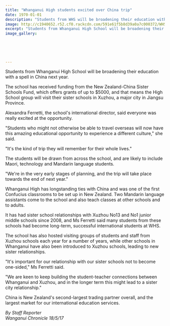 ```yaml
---
title: "Whanganui High students excited over China trip"
date: 1970-01-01
description: "Students from WHS will be broadening their education with a spell in China next year..."
image: http://c1940652.r52.cf0.rackcdn.com/591e61f5b8d39a0a7c000372/WHS-entrance.jpg
excerpt: "Students from Whanganui High School will be broadening their education with a spell in China next year."
image_gallery:
    
    
    
    
    
---
```


<p>Students from Whanganui High School will be broadening their education with a spell in China next year.</p>
<p>The school has received funding from the New Zealand-China Sister Schools Fund, which offers grants of up to $5000, and that means the High School group will visit their sister schools in Xuzhou, a major city in Jiangsu Province.</p>
<p>Alexandra Ferretti, the school's international director, said everyone was really excited at the opportunity.</p>
<p>"Students who might not otherwise be able to travel overseas will now have this amazing educational opportunity to experience a different culture," she said.</p>
<p>"It's the kind of trip they will remember for their whole lives."</p>
<p>The students will be drawn from across the school, and are likely to include Maori, technology and Mandarin language students.</p>
<p>"We're in the very early stages of planning, and the trip will take place towards the end of next year."</p>
<p>Whanganui High has longstanding ties with China and was one of the first Confucius classrooms to be set up in New Zealand. Two Mandarin language assistants come to the school and also teach classes at other schools and to adults.</p>
<p>It has had sister school relationships with Xuzhou No13 and No1 junior middle schools since 2008, and Ms Ferretti said many students from these schools had become long-term, successful international students at WHS.</p>
<p>The school has also hosted visiting groups of students and staff from Xuzhou schools each year for a number of years, while other schools in Whanganui have also been introduced to Xuzhou schools, leading to new sister relationships.</p>
<p>"It's important for our relationship with our sister schools not to become one-sided," Ms Ferretti said.</p>
<p>"We are keen to keep building the student-teacher connections between Whanganui and Xuzhou, and in the longer term this might lead to a sister city relationship."</p>
<p>China is New Zealand's second-largest trading partner overall, and the largest market for our international education services.</p>
<p class="clear syndicator"><em>By Staff Reporter</em><br /><em>Wanganui Chronicle 18/5/17&nbsp;</em></p>

